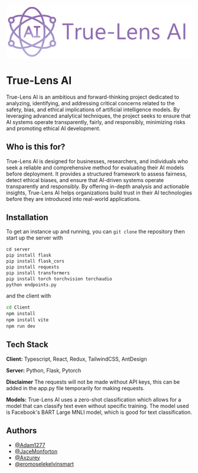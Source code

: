 ![Logo](trulens.png)
# True-Lens AI

True-Lens AI is an ambitious and forward-thinking project dedicated to analyzing, identifying, and addressing critical concerns related to the safety, bias, and ethical implications of artificial intelligence models. By leveraging advanced analytical techniques, the project seeks to ensure that AI systems operate transparently, fairly, and responsibly, minimizing risks and promoting ethical AI development.

## Who is this for?

True-Lens AI is designed for businesses, researchers, and individuals who seek a reliable and comprehensive method for evaluating their AI models before deployment. It provides a structured framework to assess fairness, detect ethical biases, and ensure that AI-driven systems operate transparently and responsibly. By offering in-depth analysis and actionable insights, True-Lens AI helps organizations build trust in their AI technologies before they are introduced into real-world applications.

## Installation

To get an instance up and running, you can ```git clone``` the repository then start up the server with 
```
cd server
pip install flask
pip install flask_cors
pip install requests
pip install transformers
pip install torch torchvision torchaudio
python endpoints.py
```
and the client with
```bash
cd Client
npm install
npm install vite
npm run dev
```
    
## Tech Stack

**Client:** Typescript, React, Redux, TailwindCSS, AntDesign

**Server:** Python, Flask, Pytorch

**Disclaimer** The requests will not be made without API keys, this can be added in the app.py file temporarily for making requests.

**Models:** True-Lens AI uses a zero-shot classification which allows for a model that can classify text even without specific training. The model used is Facebook's BART Large MNLI model, which is good for text classification.
## Authors

- [@Adam1277](https://github.com/Adam1277)
- [@JaceMonforton](https://github.com/JaceMonforton)
- [@Axzurey](https://github.com/Axzurey)
- [@eromoselekelvinsmart](https://github.com/eromoselekelvinsmart)
